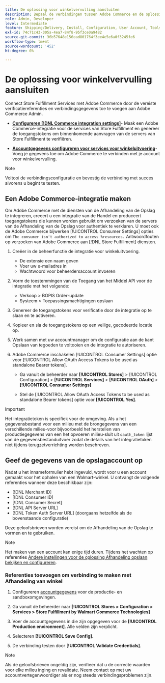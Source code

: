 ```yaml
---
title: De oplossing voor winkelvervulling aansluiten
description: Bepaal de verbindingen tussen Adobe Commerce en de oplossing van de Behandeling van de Opslag. Maak een Adobe Commerce-integratie en autoriseer deze en voeg de gegevens van de opslagtegoedaccount toe aan de Adobe Commerce-serviceconfiguratie.
role: Admin, Developer
level: Intermediate
feature: Shipping/Delivery, Install, Configuration, User Account, Tools and External Services
exl-id: 74c71c43-305a-4ea7-84f8-95f3ce0a9482
source-git-commit: 36b57648e156ead801764f3ee4e5e6a0f3245fe6
workflow-type: tm+mt
source-wordcount: '452'
ht-degree: 0%

---
```


# De oplossing voor winkelvervulling aansluiten

Connect Store Fulfillment Services met Adobe Commerce door de vereiste verificatiereferenties en verbindingsgegevens toe te voegen aan Adobe Commerce Admin.

- **[Configureren [!DNL Commerce integration settings]](#create-an-adobe-commerce-integration)**- Maak een Adobe Commerce-integratie voor de services van Store Fulfillment en genereer de toegangstokens om binnenkomende aanvragen van de servers van Store Fulfillment te verifiëren.

- **[Accountgegevens configureren voor services voor winkeluitvoering](#configure-store-fulfillment-account-credentials)**-Voeg je gegevens toe om Adobe Commerce te verbinden met je account voor winkelvervulling.

>[!NOTE]
>
>Voltooi de verbindingsconfiguratie en bevestig de verbinding met succes alvorens u begint te testen.

## Een Adobe Commerce-integratie maken

Om Adobe Commerce met de diensten van de Afhandeling van de Opslag te integreren, creeert u een integratie van de Handel en produceert toegangstokens die kunnen worden gebruikt om verzoeken van de servers van de Afhandeling van de Opslag voor authentiek te verklaren. U moet ook de Adobe Commerce bijwerken [!UICONTROL Consumer Settings] opties om `The consumer isn't authorized to access %resources.` Antwoordfouten op verzoeken van Adobe Commerce aan [!DNL Store Fulfillment] diensten.

1. Creëer in de beheerfunctie de integratie voor winkeluitvoering.

   - De extensie een naam geven
   - Voer uw e-mailadres in
   - Wachtwoord voor beheerdersaccount invoeren

1. Vorm de toestemmingen van de Toegang van het Middel API voor de integratie met het volgende:

   - Verkoop > BOPIS Order-update
   - Systeem > Toepassingsmachtigingen opslaan

1. Genereer de toegangstokens voor verificatie door de integratie op te slaan en te activeren.

1. Kopieer en sla de toegangstokens op een veilige, gecodeerde locatie op.

1. Werk samen met uw accountmanager om de configuratie aan de kant Opslaan van tegoeden te voltooien en de integratie te autoriseren.

1. Adobe Commerce inschakelen [!UICONTROL Consumer Settings] optie voor [!UICONTROL Allow OAuth Access Tokens to be used as standalone Bearer tokens].

   - Ga vanuit de beheerder naar **[!UICONTROL Stores]** >  [!UICONTROL Configuration] > **[!UICONTROL Services]** >  **[!UICONTROL OAuth]** > **[!UICONTROL Consumer Settings]**

   - Stel de [!UICONTROL Allow OAuth Access Tokens to be used as standalone Bearer tokens] optie voor **[!UICONTROL Yes]**.

>[!IMPORTANT]
>
> Het integratietoken is specifiek voor de omgeving. Als u het gegevensbestand voor een milieu met de brongegevens van een verschillende milieu-voor bijvoorbeeld het herstellen van productiegegevens van een het opvoeren milieu-sluit uit `oauth_token` lijst van de gegevensbestanduitvoer zodat de details van het integratietoken niet tijdens terugzetverrichting worden beschreven.


## Geef de gegevens van de opslagaccount op

Nadat u het innameformulier hebt ingevuld, wordt voor u een account gemaakt voor het ophalen van een Walmart-winkel. U ontvangt de volgende referenties wanneer deze beschikbaar zijn:

- [!DNL Merchant ID]
- [!DNL Consumer ID]
- [!DNL Consumer Secret]
- [!DNL API Server URL]
- [!DNL Token Auth Server URL] (doorgaans hetzelfde als de bovenstaande configuratie)

Deze geloofsbrieven worden vereist om de Afhandeling van de Opslag te vormen en te gebruiken.

>[!NOTE]
>
>Het maken van een account kan enige tijd duren. Tijdens het wachten op referenties [Andere instellingen voor de oplossing Afhandeling opslaan bekijken en configureren](service-config-settings-overview.md).

### Referenties toevoegen om verbinding te maken met Afhandeling van winkel

1. Configureren [accountgegevens](enable-general.md) voor de productie- en sandboxomgevingen.

1. Ga vanuit de beheerder naar **[!UICONTROL Stores > Configuration > Services > Store Fulfillment by Walmart Commerce Technologies]**

1. Voer de accountgegevens in die zijn opgegeven voor de **[!UICONTROL Production environment]**. Alle velden zijn verplicht.

1. Selecteren **[!UICONTROL Save Config]**.

1. De verbinding testen door **[!UICONTROL Validate Credentials]**.

>[!NOTE]
>
>Als de geloofsbrieven ongeldig zijn, verifieer dat u de correcte waarden voor elke milieu inging en revalidate. Neem contact op met uw accountvertegenwoordiger als er nog steeds verbindingsproblemen zijn.
